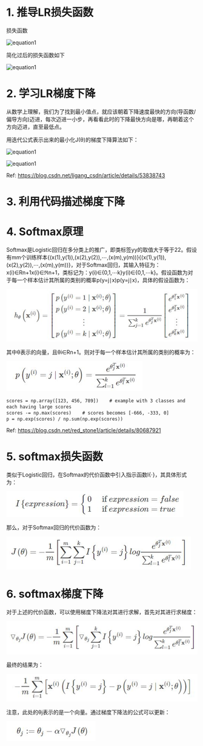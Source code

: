  # 1. 推导LR损失函数

损失函数

  ![equation1](https://github.com/npk123/Algorithm-datawhale/blob/master/images/logistic-loss%20function.jpg)
  
简化过后的损失函数如下
  
  ![equation1](https://github.com/npk123/Algorithm-datawhale/blob/master/images/simplified%20logistic%20loss%20function.png)
  


# 2. 学习LR梯度下降

从数学上理解，我们为了找到最小值点，就应该朝着下降速度最快的方向(导函数/偏导方向)迈进，每次迈进一小步，再看看此时的下降最快方向是哪，再朝着这个方向迈进，直至最低点。

用迭代公式表示出来的最小化J(θ)的梯度下降算法如下：
  
  ![equation1](https://github.com/npk123/Algorithm-datawhale/blob/master/images/%E4%B8%8B%E8%BD%BD1.png)
  
  ![equation1](https://github.com/npk123/Algorithm-datawhale/blob/master/images/%E4%B8%8B%E8%BD%BD2.png)
  
Ref: https://blog.csdn.net/ligang_csdn/article/details/53838743

# 3. 利用代码描述梯度下降

# 4. Softmax原理

Softmax是Logistic回归在多分类上的推广，即类标签yy的取值大于等于22。假设有mm个训练样本{(x(1),y(1)),(x(2),y(2)),⋯,(x(m),y(m))}{(x(1),y(1)),(x(2),y(2)),⋯,(x(m),y(m))}，对于Softmax回归，其输入特征为：x(i)∈Rn+1x(i)∈ℜn+1，类标记为：y(i)∈{0,1,⋯k}y(i)∈{0,1,⋯k}。假设函数为对于每一个样本估计其所属的类别的概率p(y=j∣x)p(y=j∣x)，具体的假设函数为：

![equation1](https://github.com/npk123/datawhale-LHY-ongoing/blob/master/pics/softmax%201.JPG)
  
其中θ表示的向量，且θi∈Rn+1。则对于每一个样本估计其所属的类别的概率为：

![equation1](https://github.com/npk123/datawhale-LHY-ongoing/blob/master/pics/softmax%202.JPG)

    scores = np.array([123, 456, 789])    # example with 3 classes and each having large scores
    scores -= np.max(scores)    # scores becomes [-666, -333, 0]
    p = np.exp(scores) / np.sum(np.exp(scores))

Ref: https://blog.csdn.net/red_stone1/article/details/80687921

# 5. softmax损失函数

类似于Logistic回归，在Softmax的代价函数中引入指示函数I{⋅}，其具体形式为：

![equation1](https://github.com/npk123/datawhale-LHY-ongoing/blob/master/pics/softmax%203.JPG)

那么，对于Softmax回归的代价函数为：

![equation1](https://github.com/npk123/datawhale-LHY-ongoing/blob/master/pics/softmax%204.JPG)

# 6. softmax梯度下降

对于上述的代价函数，可以使用梯度下降法对其进行求解，首先对其进行求梯度：

![equation1](https://github.com/npk123/datawhale-LHY-ongoing/blob/master/pics/softmax%205.JPG)

最终的结果为：

![equation1](https://github.com/npk123/datawhale-LHY-ongoing/blob/master/pics/softmax%206.JPG)

注意，此处的θj表示的是一个向量。通过梯度下降法的公式可以更新：

![equation1](https://github.com/npk123/datawhale-LHY-ongoing/blob/master/pics/softmax%207.JPG)
